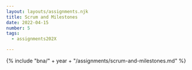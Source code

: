 ```yaml
---
layout: layouts/assignments.njk
title: Scrum and Milestones
date: 2022-04-15
number: 5
tags:
  - assignments202X

---
```


{% include "bna/" + year + "/assignments/scrum-and-milestones.md" %}
